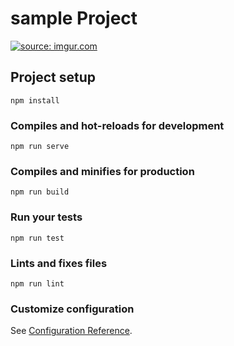 # sample Project

<a href="https://imgur.com/Ao3S41p.gif"><img src="https://i.imgur.com/Ao3S41p.gif" title="source: imgur.com" /></a>
## Project setup
```
npm install
```

### Compiles and hot-reloads for development
```
npm run serve
```

### Compiles and minifies for production
```
npm run build
```

### Run your tests
```
npm run test
```

### Lints and fixes files
```
npm run lint
```

### Customize configuration
See [Configuration Reference](https://cli.vuejs.org/config/).

